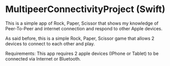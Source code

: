 # MultipeerConnectivityProject (Swift)

This is a simple app of Rock, Paper, Scissor that shows my knowledge of Peer-To-Peer and internet connection and respond to other Apple devices.

As said before, this is a simple Rock, Paper, Scissor game that allows 2 devices to connect to each other and play.

Requirements: 
This app requires 2 apple devices (IPhone or Tablet) to be connected via Internet or Bluetooth.

